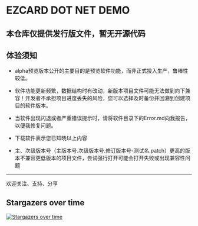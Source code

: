 # EZCARD DOT NET DEMO

## 本仓库仅提供发行版文件，暂无开源代码

## 体验须知

* alpha预览版本公开的主要目的是预览软件功能，而非正式投入生产，鲁棒性较低。
* 软件功能更新频繁，数据结构时有改动，新版本项目文件可能无法做到向下兼容！开发者不承担项目进度丢失的风险，您可以选择及时备份并回溯到创建项目的软件版本。
* 当软件出现闪退或者严重错误提示时，请将软件目录下的Error.md向我报告，以便我修复问题。
* 下载软件表示您已知晓以上内容

* 主、次级版本号（主版本号.次级版本号.修订版本号-测试名.patch）更高的版本不兼容更低版本的项目文件，尝试强行打开可能会打开失败或出现兼容性问题

---

欢迎关注、支持、分享

## Stargazers over time
[![Stargazers over time](https://starchart.cc/POPCORNBOOM/EZCardDN-demo.svg?variant=adaptive)](https://starchart.cc/POPCORNBOOM/EZCardDN-demo)
